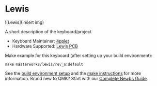# Lewis

![Lewis](insert img)

A short description of the keyboard/project

* Keyboard Maintainer: [4pplet](https://github.com/4pplet)
* Hardware Supported: [Lewis PCB](https://github.com/4pplet/lewis)

Make example for this keyboard (after setting up your build environment):

    make masterworks/lewis/rev_a:default

See the [build environment setup](https://docs.qmk.fm/#/getting_started_build_tools) and the [make instructions](https://docs.qmk.fm/#/getting_started_make_guide) for more information. Brand new to QMK? Start with our [Complete Newbs Guide](https://docs.qmk.fm/#/newbs).
